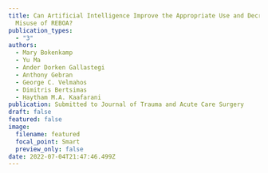 ```yaml
---
title: Can Artificial Intelligence Improve the Appropriate Use and Decrease the
  Misuse of REBOA?
publication_types:
  - "3"
authors:
  - Mary Bokenkamp
  - Yu Ma
  - Ander Dorken Gallastegi
  - Anthony Gebran
  - George C. Velmahos
  - Dimitris Bertsimas
  - Haytham M.A. Kaafarani
publication: Submitted to Journal of Trauma and Acute Care Surgery
draft: false
featured: false
image:
  filename: featured
  focal_point: Smart
  preview_only: false
date: 2022-07-04T21:47:46.499Z
---
```

